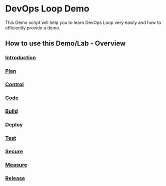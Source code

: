 # DevOps Loop Demo

This Demo script will help you to learn DevOps Loop very easily and how to efficiently provide a demo.

## How to use this Demo/Lab - Overview

### [Introduction](introduction/index.md)

### [Plan](plan/index.md)

### [Control](control/index.md)

### [Code](code/index.md)

### [Build](build/index.md)

### [Deploy](deploy/index.md)

### [Test](test/index.md)

### [Secure](secure/index.md)

### [Measure](measure/index.md)

### [Release](release/index.md)
